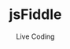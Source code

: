---
title: jsFiddle
subtitle: Live Coding
icon: fa-brands fa-jsfiddle
parent: links
order: 3
in_shortcuts: true
order_shortcuts: 5

external_link: https://jsfiddle.net/dbw0pk82/
---